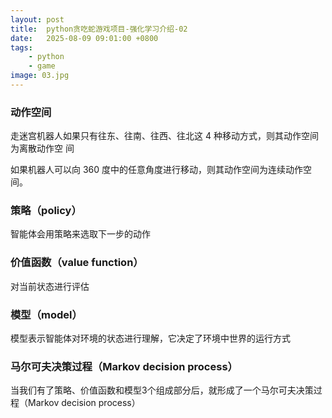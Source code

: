 ```yaml
---
layout: post
title:  python贪吃蛇游戏项目-强化学习介绍-02
date:   2025-08-09 09:01:00 +0800
tags: 
    - python
    - game
image: 03.jpg
---
```


<!-- ### 序列决策（sequential decision making）过程 -->

<!-- https://datawhalechina.github.io/easy-rl/#/chapter1/chapter1 -->

### 动作空间

走迷宫机器人如果只有往东、往南、往西、往北这 4 种移动方式，则其动作空间为离散动作空 间

如果机器人可以向 360 度中的任意角度进行移动，则其动作空间为连续动作空间。

### 策略（policy）

智能体会用策略来选取下一步的动作

### 价值函数（value function）

对当前状态进行评估

### 模型（model）

模型表示智能体对环境的状态进行理解，它决定了环境中世界的运行方式

### 马尔可夫决策过程（Markov decision process）

当我们有了策略、价值函数和模型3个组成部分后，就形成了一个马尔可夫决策过程（Markov decision process）